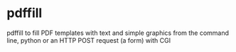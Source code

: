 pdffill
=======

pdffill to fill PDF templates with text and simple graphics from the command line, python or an HTTP POST request (a form) with CGI
